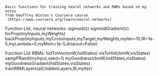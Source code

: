     Basic functions for training neural networks and RBMs based on my notes
    from Geoffrey Hinton's Coursera course
	 (https://www.coursera.org/learn/neural-networks)

Function List, neural networks:
	sigmoid(z)
	sigmoidGradient(z)
	forProp(myInputs,myWeights)
	backProp(myInputs,myCrossInputs,myTarget,myWeights,myIter=10,lR=1e-5,myLambda=0,myMom=1e-5,dropout=False): 
	
Function List RBMs:
	hidToVis(rbmW,hidStates)
	visToHid(rbmW,visStates)
	sampPRand(myInput,seed=1)
	myGoodness(rbmW,hidStates,visStates)
	myGoodnessGradient(hidStates,visStates)
	trainRBMLayers(a0,hiddenLayers,lR,myIter)

